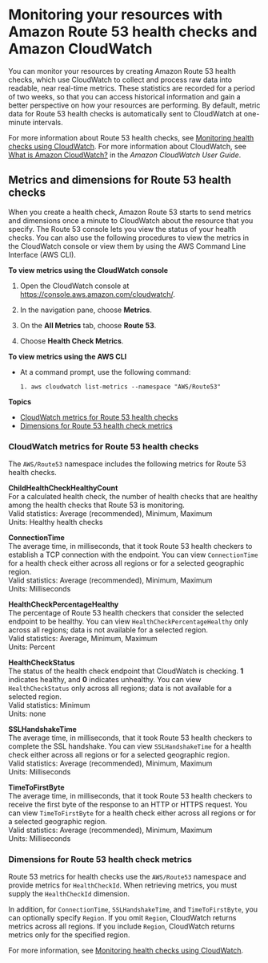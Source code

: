 # Monitoring your resources with Amazon Route 53 health checks and Amazon CloudWatch<a name="monitoring-cloudwatch"></a>

You can monitor your resources by creating Amazon Route 53 health checks, which use CloudWatch to collect and process raw data into readable, near real\-time metrics\. These statistics are recorded for a period of two weeks, so that you can access historical information and gain a better perspective on how your resources are performing\. By default, metric data for Route 53 health checks is automatically sent to CloudWatch at one\-minute intervals\.

For more information about Route 53 health checks, see [Monitoring health checks using CloudWatch](monitoring-health-checks.md)\. For more information about CloudWatch, see [What is Amazon CloudWatch?](https://docs.aws.amazon.com/AmazonCloudWatch/latest/DeveloperGuide/WhatIsCloudWatch.html) in the *Amazon CloudWatch User Guide*\.

## Metrics and dimensions for Route 53 health checks<a name="metrics_dimensions_health_checks"></a>

When you create a health check, Amazon Route 53 starts to send metrics and dimensions once a minute to CloudWatch about the resource that you specify\. The Route 53 console lets you view the status of your health checks\. You can also use the following procedures to view the metrics in the CloudWatch console or view them by using the AWS Command Line Interface \(AWS CLI\)\.

**To view metrics using the CloudWatch console**

1. Open the CloudWatch console at [https://console\.aws\.amazon\.com/cloudwatch/](https://console.aws.amazon.com/cloudwatch/)\.

1. In the navigation pane, choose **Metrics**\.

1. On the **All Metrics** tab, choose **Route 53**\.

1. Choose **Health Check Metrics**\.

**To view metrics using the AWS CLI**
+ At a command prompt, use the following command:

  ```
  1. aws cloudwatch list-metrics --namespace "AWS/Route53"
  ```

**Topics**
+ [CloudWatch metrics for Route 53 health checks](#cloudwatch-metrics)
+ [Dimensions for Route 53 health check metrics](#cloudwatch-dimensions-route-53-metrics)

### CloudWatch metrics for Route 53 health checks<a name="cloudwatch-metrics"></a>

The `AWS/Route53` namespace includes the following metrics for Route 53 health checks\.

**ChildHealthCheckHealthyCount**  
For a calculated health check, the number of health checks that are healthy among the health checks that Route 53 is monitoring\.  
Valid statistics: Average \(recommended\), Minimum, Maximum  
Units: Healthy health checks

**ConnectionTime**  
The average time, in milliseconds, that it took Route 53 health checkers to establish a TCP connection with the endpoint\. You can view `ConnectionTime` for a health check either across all regions or for a selected geographic region\.  
Valid statistics: Average \(recommended\), Minimum, Maximum  
Units: Milliseconds

**HealthCheckPercentageHealthy**  
The percentage of Route 53 health checkers that consider the selected endpoint to be healthy\. You can view `HealthCheckPercentageHealthy` only across all regions; data is not available for a selected region\.  
Valid statistics: Average, Minimum, Maximum  
Units: Percent

**HealthCheckStatus**  
The status of the health check endpoint that CloudWatch is checking\. **1** indicates healthy, and **0** indicates unhealthy\. You can view `HealthCheckStatus` only across all regions; data is not available for a selected region\.  
Valid statistics: Minimum  
Units: none

**SSLHandshakeTime**  
The average time, in milliseconds, that it took Route 53 health checkers to complete the SSL handshake\. You can view `SSLHandshakeTime` for a health check either across all regions or for a selected geographic region\.  
Valid statistics: Average \(recommended\), Minimum, Maximum  
Units: Milliseconds

**TimeToFirstByte**  
The average time, in milliseconds, that it took Route 53 health checkers to receive the first byte of the response to an HTTP or HTTPS request\. You can view `TimeToFirstByte` for a health check either across all regions or for a selected geographic region\.  
Valid statistics: Average \(recommended\), Minimum, Maximum  
Units: Milliseconds

### Dimensions for Route 53 health check metrics<a name="cloudwatch-dimensions-route-53-metrics"></a>

Route 53 metrics for health checks use the `AWS/Route53` namespace and provide metrics for `HealthCheckId`\. When retrieving metrics, you must supply the `HealthCheckId` dimension\.

In addition, for `ConnectionTime`, `SSLHandshakeTime`, and `TimeToFirstByte`, you can optionally specify `Region`\. If you omit `Region`, CloudWatch returns metrics across all regions\. If you include `Region`, CloudWatch returns metrics only for the specified region\.

For more information, see [Monitoring health checks using CloudWatch](monitoring-health-checks.md)\.